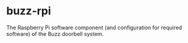 # buzz-rpi

The Raspberry Pi software component (and configuration for required software) of the Buzz doorbell system.
